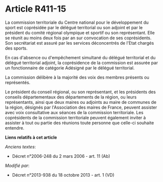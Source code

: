 # Article R411-15

La commission territoriale du Centre national pour le développement du sport est coprésidée par le délégué territorial ou son
adjoint et par le président du comité régional olympique et sportif ou son représentant. Elle se réunit au moins deux fois
par an sur convocation de ses coprésidents. Son secrétariat est assuré par les services déconcentrés de l'Etat chargés des
sports. 

En cas d'absence ou d'empêchement simultané du délégué territorial et du délégué territorial adjoint, la coprésidence de la
commission est assurée par un fonctionnaire de catégorie Adésigné par le délégué territorial. 

La commission délibère à la majorité des voix des membres présents ou représentés. 

Le président du conseil régional, ou son représentant, et les présidents des conseils départementaux des départements de la
région, ou leurs représentants, ainsi que deux maires ou adjoints au maire de communes de la région, désignés par
l'Association des maires de France, peuvent assister avec voix consultative aux séances de la commission territoriale. Les
coprésidents de la commission territoriale peuvent également inviter à assister à tout ou partie des réunions toute personne
que celle-ci souhaite entendre.

**Liens relatifs à cet article**

_Anciens textes_:

  - Décret n°2006-248 du 2 mars 2006 - art. 11 (Ab)

_Modifié par_:

  - Décret n°2013-938 du 18 octobre 2013 - art. 1 (VD)
